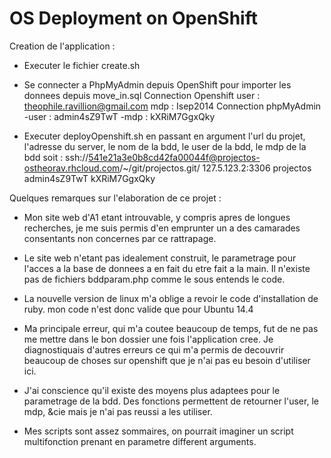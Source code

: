 OS Deployment on OpenShift
======
Creation de l'application :
- Executer le fichier create.sh
- Se connecter a PhpMyAdmin depuis OpenShift pour importer les donnees depuis move_in.sql
      Connection Openshift
      user : theophile.ravillion@gmail.com
      mdp  : Isep2014
      Connection phpMyAdmin
      -user : admin4sZ9TwT
      -mdp  : kXRiM7GgxQky

- Executer deployOpenshift.sh en passant en argument l'url du projet, l'adresse du server, le nom de la bdd, le user de la bdd, le mdp de la bdd soit : 
ssh://541e21a3e0b8cd42fa00044f@projectos-ostheorav.rhcloud.com/~/git/projectos.git/ 127.5.123.2:3306 projectos admin4sZ9TwT  kXRiM7GgxQky

Quelques remarques sur l'elaboration de ce projet :

- Mon site web d'A1 etant introuvable, y compris apres de longues recherches, je me suis permis d'en emprunter un a des camarades consentants non concernes par ce rattrapage.

- Le site web n'etant pas idealement construit, le parametrage pour l'acces a la base de donnees a en fait du etre fait a la main. Il n'existe pas de fichiers bddparam.php comme le sous entends le code.

- La nouvelle version de linux m'a oblige a revoir le code d'installation de ruby. mon code n'est donc valide que pour Ubuntu 14.4

- Ma principale erreur, qui m'a coutee beaucoup de temps, fut de ne pas me mettre dans le bon dossier une fois l'application cree. Je diagnostiquais d'autres erreurs ce qui m'a permis de decouvrir beaucoup de choses sur openshift que je n'ai pas eu besoin d'utiliser ici.

- J'ai conscience qu'il existe des moyens plus adaptees pour le parametrage de la bdd. Des fonctions permettent de retourner l'user, le mdp, &cie mais je n'ai pas reussi a les utiliser.

- Mes scripts sont assez sommaires, on pourrait imaginer un script multifonction prenant en parametre different arguments. 
